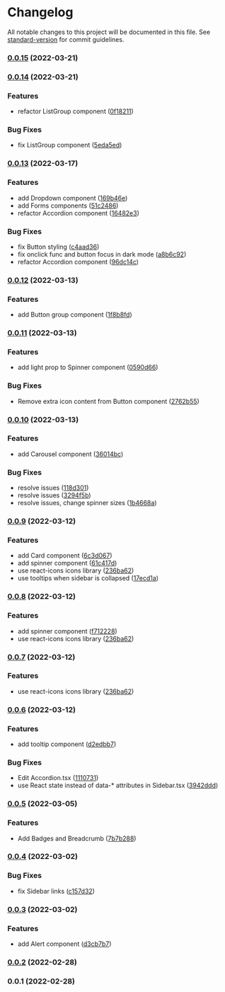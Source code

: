 # Changelog

All notable changes to this project will be documented in this file. See [standard-version](https://github.com/conventional-changelog/standard-version) for commit guidelines.

### [0.0.15](https://github.com/bacali95/flowbite-react/compare/v0.0.14...v0.0.15) (2022-03-21)

### [0.0.14](https://github.com/bacali95/flowbite-react/compare/v0.0.13...v0.0.14) (2022-03-21)


### Features

* refactor ListGroup component ([0f18211](https://github.com/bacali95/flowbite-react/commit/0f182113f982cfbc8b5664f7946b8bcf6312cb8e))


### Bug Fixes

* fix ListGroup component ([5eda5ed](https://github.com/bacali95/flowbite-react/commit/5eda5ed993f4f7938ce332599166c2fbd2f837ee))

### [0.0.13](https://github.com/bacali95/flowbite-react/compare/v0.0.12...v0.0.13) (2022-03-17)


### Features

* add Dropdown component ([169b46e](https://github.com/bacali95/flowbite-react/commit/169b46e3bc59629a25f6badc1e6e8df0786b7ede))
* add Forms components ([51c2486](https://github.com/bacali95/flowbite-react/commit/51c248631ae4f844bc21cc54456b5ef202d7015e))
* refactor Accordion component ([16482e3](https://github.com/bacali95/flowbite-react/commit/16482e382a213af74797161ab1e75f5405a2312f))


### Bug Fixes

* fix Button styling ([c4aad36](https://github.com/bacali95/flowbite-react/commit/c4aad365d68ab3ea17e805c0fa0bc438a1d83924))
* fix onclick func and button focus in dark mode ([a8b6c92](https://github.com/bacali95/flowbite-react/commit/a8b6c92184115a6d2f967bf1bdaa2ca0a00d52b8))
* refactor Accordion component ([96dc14c](https://github.com/bacali95/flowbite-react/commit/96dc14c41530bd57db18b394fdf3a018c5463275))

### [0.0.12](https://github.com/bacali95/flowbite-react/compare/v0.0.11...v0.0.12) (2022-03-13)


### Features

* add Button group component ([1f8b8fd](https://github.com/bacali95/flowbite-react/commit/1f8b8fd6026d6cadc87263406c98c9202e5874ba))

### [0.0.11](https://github.com/bacali95/flowbite-react/compare/v0.0.10...v0.0.11) (2022-03-13)


### Features

* add light prop to Spinner component ([0590d66](https://github.com/bacali95/flowbite-react/commit/0590d66f6bd5046be13fa450bc6f5c575810cc08))


### Bug Fixes

* Remove extra icon content from Button component ([2762b55](https://github.com/bacali95/flowbite-react/commit/2762b5559d6404d1a50976643742891ee851cb9a))

### [0.0.10](https://github.com/bacali95/flowbite-react/compare/v0.0.9...v0.0.10) (2022-03-13)


### Features

* add Carousel component ([36014bc](https://github.com/bacali95/flowbite-react/commit/36014bc30d45033228150b9d78899b3be15bf181))


### Bug Fixes

* resolve issues ([118d301](https://github.com/bacali95/flowbite-react/commit/118d301e4a6e026eafdac4ef3dca9dda5aabf55d))
* resolve issues ([3294f5b](https://github.com/bacali95/flowbite-react/commit/3294f5bf024b207f829806abcf27e84df3f46199))
* resolve issues, change spinner sizes ([1b4668a](https://github.com/bacali95/flowbite-react/commit/1b4668a5adc7be8f2bb91b91c24d0e8c70709137))

### [0.0.9](https://github.com/bacali95/flowbite-react/compare/v0.0.6...v0.0.9) (2022-03-12)


### Features

* add Card component ([6c3d067](https://github.com/bacali95/flowbite-react/commit/6c3d067eb01022d5e444c38362b917aaa4c0f9d7))
* add spinner component ([61c417d](https://github.com/bacali95/flowbite-react/commit/61c417dcc73df86339d5e6499b79873db2fb8a30))
* use react-icons icons library ([236ba62](https://github.com/bacali95/flowbite-react/commit/236ba627fe2da61938cce05b16fc865c76a83e8a))
* use tooltips when sidebar is collapsed ([17ecd1a](https://github.com/bacali95/flowbite-react/commit/17ecd1a45a6dc6ad504e33dd4b1af968e7f97314))

### [0.0.8](https://github.com/bacali95/flowbite-react/compare/v0.0.6...v0.0.8) (2022-03-12)


### Features

* add spinner component ([f712228](https://github.com/bacali95/flowbite-react/commit/f7122285695db48eb6b2402f3f568a0d18cc95fd))
* use react-icons icons library ([236ba62](https://github.com/bacali95/flowbite-react/commit/236ba627fe2da61938cce05b16fc865c76a83e8a))

### [0.0.7](https://github.com/bacali95/flowbite-react/compare/v0.0.6...v0.0.7) (2022-03-12)


### Features

* use react-icons icons library ([236ba62](https://github.com/bacali95/flowbite-react/commit/236ba627fe2da61938cce05b16fc865c76a83e8a))

### [0.0.6](https://github.com/bacali95/flowbite-react/compare/v0.0.5...v0.0.6) (2022-03-12)


### Features

* add tooltip component ([d2edbb7](https://github.com/bacali95/flowbite-react/commit/d2edbb78f91d632a832c0ee5b993080f07de46c9))


### Bug Fixes

* Edit Accordion.tsx ([1110731](https://github.com/bacali95/flowbite-react/commit/1110731209c4976f1539cf4fca777b8587783bc0))
* use React state instead of data-* attributes in Sidebar.tsx ([3942ddd](https://github.com/bacali95/flowbite-react/commit/3942ddd65111d67f465c421720ab9a4c24af5e4d))

### [0.0.5](https://github.com/bacali95/flowbite-react/compare/v0.0.4...v0.0.5) (2022-03-05)


### Features

* Add Badges and Breadcrumb ([7b7b288](https://github.com/bacali95/flowbite-react/commit/7b7b288763aee5d2baebc8052f370f60e8d9df3a))

### [0.0.4](https://github.com/bacali95/flowbite-react/compare/v0.0.3...v0.0.4) (2022-03-02)


### Bug Fixes

* fix Sidebar links ([c157d32](https://github.com/bacali95/flowbite-react/commit/c157d3224aa88a18b29090ecd03d71450a022fdd))

### [0.0.3](https://github.com/bacali95/flowbite-react/compare/v0.0.2...v0.0.3) (2022-03-02)


### Features

* add Alert component ([d3cb7b7](https://github.com/bacali95/flowbite-react/commit/d3cb7b7effd52d2180666bd5ed564ace6e8474af))

### [0.0.2](https://github.com/bacali95/flowbite-react/compare/v0.0.1...v0.0.2) (2022-02-28)

### 0.0.1 (2022-02-28)
